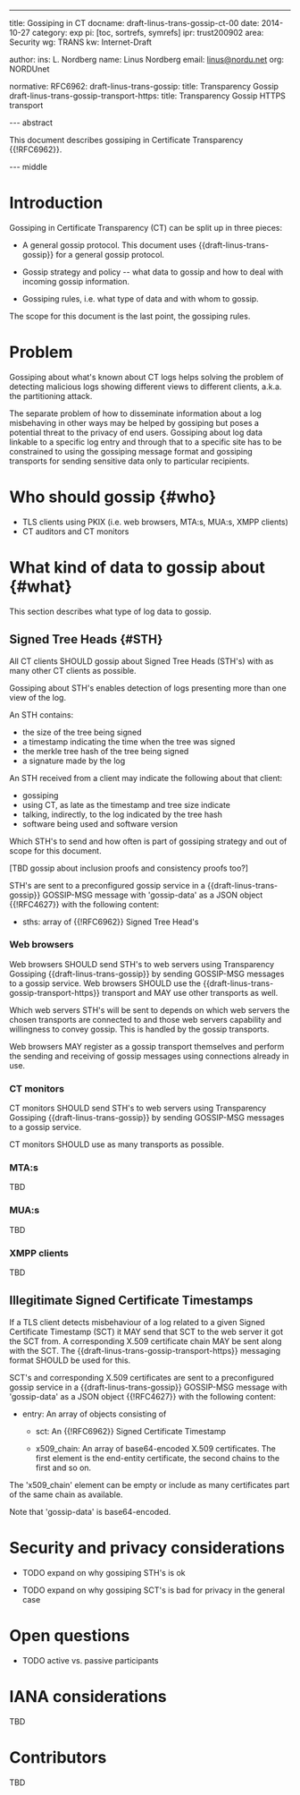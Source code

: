 ---
title: Gossiping in CT
docname: draft-linus-trans-gossip-ct-00
date: 2014-10-27
category: exp
pi: [toc, sortrefs, symrefs]
ipr: trust200902
area: Security
wg: TRANS
kw: Internet-Draft

author:
  ins: L. Nordberg
  name: Linus Nordberg
  email: linus@nordu.net
  org: NORDUnet

normative:
  RFC6962:
  draft-linus-trans-gossip:
    title: Transparency Gossip
  draft-linus-trans-gossip-transport-https:
    title: Transparency Gossip HTTPS transport

--- abstract

This document describes gossiping in Certificate Transparency
{{!RFC6962}}.

--- middle

# Introduction

Gossiping in Certificate Transparency (CT) can be split up in three
pieces:

- A general gossip protocol. This document uses
  {{draft-linus-trans-gossip}} for a general gossip protocol.

- Gossip strategy and policy -- what data to gossip and how to deal
  with incoming gossip information.

- Gossiping rules, i.e. what type of data and with whom to gossip.

The scope for this document is the last point, the gossiping rules.

# Problem

Gossiping about what's known about CT logs helps solving the problem
of detecting malicious logs showing different views to different
clients, a.k.a. the partitioning attack.

The separate problem of how to disseminate information about a log
misbehaving in other ways may be helped by gossiping but poses a
potential threat to the privacy of end users. Gossiping about log data
linkable to a specific log entry and through that to a specific site
has to be constrained to using the gossiping message format and
gossiping transports for sending sensitive data only to particular
recipients.

# Who should gossip {#who}

- TLS clients using PKIX (i.e. web browsers, MTA:s, MUA:s, XMPP
  clients)
- CT auditors and CT monitors

# What kind of data to gossip about {#what}

This section describes what type of log data to gossip.

## Signed Tree Heads {#STH}

All CT clients SHOULD gossip about Signed Tree Heads (STH's) with as
many other CT clients as possible.

Gossiping about STH's enables detection of logs presenting more than
one view of the log.

An STH contains:
- the size of the tree being signed
- a timestamp indicating the time when the tree was signed
- the merkle tree hash of the tree being signed
- a signature made by the log

An STH received from a client may indicate the following about that
client:
- gossiping
- using CT, as late as the timestamp and tree size indicate
- talking, indirectly, to the log indicated by the tree hash
- software being used and software version

Which STH's to send and how often is part of gossiping strategy and
out of scope for this document.

\[TBD gossip about inclusion proofs and consistency proofs too?\]

STH's are sent to a preconfigured gossip service in a
{{draft-linus-trans-gossip}} GOSSIP-MSG message with 'gossip-data' as
a JSON object {{!RFC4627}} with the following content:

- sths: array of {{!RFC6962}} Signed Tree Head's

### Web browsers

Web browsers SHOULD send STH's to web servers using Transparency
Gossiping {{draft-linus-trans-gossip}} by sending GOSSIP-MSG messages
to a gossip service. Web browsers SHOULD use the
{{draft-linus-trans-gossip-transport-https}} transport and MAY use
other transports as well.

Which web servers STH's will be sent to depends on which web servers
the chosen transports are connected to and those web servers
capability and willingness to convey gossip. This is handled by the
gossip transports.

Web browsers MAY register as a gossip transport themselves and perform
the sending and receiving of gossip messages using connections already
in use.

### CT monitors

CT monitors SHOULD send STH's to web servers using Transparency
Gossiping {{draft-linus-trans-gossip}} by sending GOSSIP-MSG messages
to a gossip service.

CT monitors SHOULD use as many transports as possible.

### MTA:s

TBD

### MUA:s

TBD

### XMPP clients

TBD

## Illegitimate Signed Certificate Timestamps

If a TLS client detects misbehaviour of a log related to a given
Signed Certificate Timestamp (SCT) it MAY send that SCT to the web
server it got the SCT from. A corresponding X.509 certificate chain
MAY be sent along with the SCT. The
{{draft-linus-trans-gossip-transport-https}} messaging format SHOULD
be used for this.

SCT's and corresponding X.509 certificates are sent to a preconfigured
gossip service in a {{draft-linus-trans-gossip}} GOSSIP-MSG message
with 'gossip-data' as a JSON object {{!RFC4627}} with the following
content:

- entry: An array of objects consisting of

  - sct: An {{!RFC6962}} Signed Certificate Timestamp

  - x509_chain: An array of base64-encoded X.509 certificates. The
    first element is the end-entity certificate, the second chains to
    the first and so on.

The 'x509_chain' element can be empty or include as many certificates
part of the same chain as available.

Note that 'gossip-data' is base64-encoded.

# Security and privacy considerations

- TODO expand on why gossiping STH's is ok

- TODO expand on why gossiping SCT's is bad for privacy in the general
  case

# Open questions

- TODO active vs. passive participants

# IANA considerations

TBD

# Contributors

TBD
